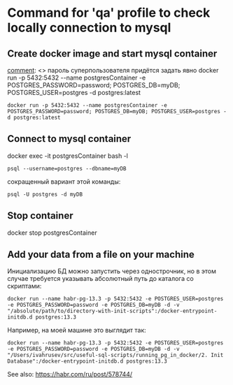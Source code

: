 # Command for 'qa' profile to check locally connection to mysql

## Create docker image and start mysql container

[comment]: <> пароль суперпользователя придётся задать явно
docker run -p 5432:5432 --name postgresContainer -e POSTGRES_PASSWORD=password; POSTGRES_DB=myDB; POSTGRES_USER=postgres -d postgres:latest
```shell
docker run -p 5432:5432 --name postgresContainer -e POSTGRES_PASSWORD=password; POSTGRES_DB=myDB; POSTGRES_USER=postgres -d postgres:latest
```

## Connect to mysql container 
docker exec -it postgresContainer bash -l  
```shell
psql --username=postgres --dbname=myDB
```
сокращенный вариант этой команды:
```shell
psql -U postgres -d myDB
```


## Stop container
docker stop postgresContainer

[comment]: <> (docker stop mysql)

## Add your data from a file on your machine
Инициализацию БД можно запустить через однострочник, но в этом случае требуется указывать абсолютный путь до каталога со скриптами:
```shell
docker run --name habr-pg-13.3 -p 5432:5432 -e POSTGRES_USER=postgres -e POSTGRES_PASSWORD=password -e POSTGRES_DB=myDB -d -v "/absolute/path/to/directory-with-init-scripts":/docker-entrypoint-initdb.d postgres:13.3
```
Например, на моей машине это выглядит так:
```shell
docker run --name habr-pg-13.3 -p 5432:5432 -e POSTGRES_USER=postgres -e POSTGRES_PASSWORD=password -e POSTGRES_DB=myDB -d -v "/Users/ivahrusev/src/useful-sql-scripts/running_pg_in_docker/2. Init Database":/docker-entrypoint-initdb.d postgres:13.3
```


See also:
https://habr.com/ru/post/578744/

